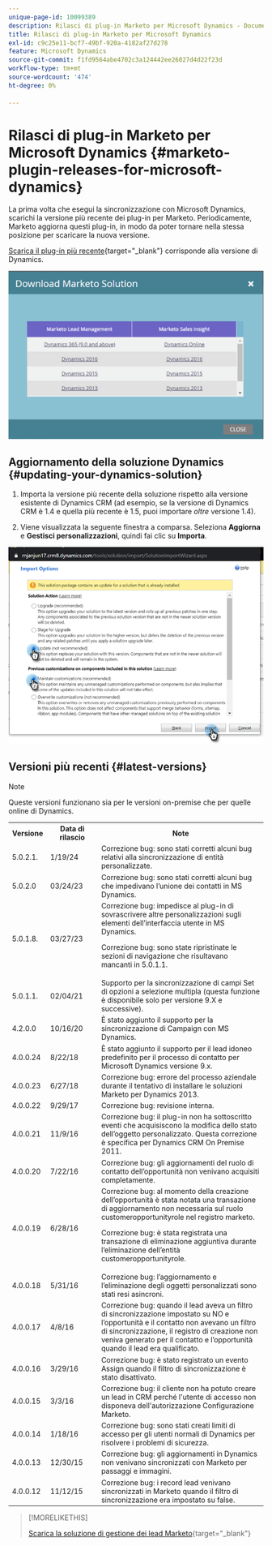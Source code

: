 ```yaml
---
unique-page-id: 10099389
description: Rilasci di plug-in Marketo per Microsoft Dynamics - Documentazione di Marketo - Documentazione del prodotto
title: Rilasci di plug-in Marketo per Microsoft Dynamics
exl-id: c9c25e11-bcf7-49bf-920a-4182af27d278
feature: Microsoft Dynamics
source-git-commit: f1fd9564abe4702c3a124442ee26027d4d22f23d
workflow-type: tm+mt
source-wordcount: '474'
ht-degree: 0%

---
```


# Rilasci di plug-in Marketo per Microsoft Dynamics {#marketo-plugin-releases-for-microsoft-dynamics}

La prima volta che esegui la sincronizzazione con Microsoft Dynamics, scarichi la versione più recente dei plug-in per Marketo. Periodicamente, Marketo aggiorna questi plug-in, in modo da poter tornare nella stessa posizione per scaricare la nuova versione.

[Scarica il plug-in più recente](/help/marketo/product-docs/crm-sync/microsoft-dynamics-sync/sync-setup/download-the-marketo-lead-management-solution.md){target="_blank"} corrisponde alla versione di Dynamics.

![](assets/marketo-plugin-releases-for-microsoft-dynamics-1.png)

## Aggiornamento della soluzione Dynamics {#updating-your-dynamics-solution}

1. Importa la versione più recente della soluzione rispetto alla versione esistente di Dynamics CRM (ad esempio, se la versione di Dynamics CRM è 1.4 e quella più recente è 1.5, puoi importare _oltre_ versione 1.4).

1. Viene visualizzata la seguente finestra a comparsa. Seleziona **Aggiorna** e **Gestisci personalizzazioni**, quindi fai clic su **Importa**.

![](assets/marketo-plugin-releases-for-microsoft-dynamics-2.png)

## Versioni più recenti {#latest-versions}

>[!NOTE]
>
>Queste versioni funzionano sia per le versioni on-premise che per quelle online di Dynamics.

<table> 
 <tbody> 
  <tr> 
   <th style="width:15%">Versione</th> 
   <th style="width:20%">Data di rilascio</th> 
   <th style="width:65%">Note</th> 
  </tr>
  <tr> 
   <td>5.0.2.1.</td> 
   <td>1/19/24</td> 
   <td>Correzione bug: sono stati corretti alcuni bug relativi alla sincronizzazione di entità personalizzate.</td> 
  </tr> 
  <tr> 
   <td>5.0.2.0</td> 
   <td>03/24/23</td> 
   <td>Correzione bug: sono stati corretti alcuni bug che impedivano l’unione dei contatti in MS Dynamics.</td> 
  </tr> 
  <tr> 
   <td>5.0.1.8.</td> 
   <td>03/27/23</td> 
   <td>Correzione bug: impedisce al plug-in di sovrascrivere altre personalizzazioni sugli elementi dell’interfaccia utente in MS Dynamics.
   <p>
   Correzione bug: sono state ripristinate le sezioni di navigazione che risultavano mancanti in 5.0.1.1.</td> 
  </tr> 
  <tr> 
   <td>5.0.1.1.</td> 
   <td>02/04/21</td> 
   <td>Supporto per la sincronizzazione di campi Set di opzioni a selezione multipla (questa funzione è disponibile solo per versione 9.X e successive).</td> 
  </tr> 
  <tr> 
   <td>4.2.0.0</td> 
   <td>10/16/20</td> 
   <td>È stato aggiunto il supporto per la sincronizzazione di Campaign con MS Dynamics.</td> 
  </tr> 
  <tr> 
   <td>4.0.0.24</td> 
   <td>8/22/18</td> 
   <td>È stato aggiunto il supporto per il lead idoneo predefinito per il processo di contatto per Microsoft Dynamics versione 9.x.</td> 
  </tr> 
  <tr> 
   <td>4.0.0.23</td> 
   <td>6/27/18</td> 
   <td>Correzione bug: errore del processo aziendale durante il tentativo di installare le soluzioni Marketo per Dynamics 2013.</td> 
  </tr> 
  <tr> 
   <td>4.0.0.22</td> 
   <td>9/29/17</td> 
   <td>Correzione bug: revisione interna.</td> 
  </tr> 
  <tr> 
   <td><p>4.0.0.21</p></td> 
   <td>11/9/16</td> 
   <td>Correzione bug: il plug-in non ha sottoscritto eventi che acquisiscono la modifica dello stato dell’oggetto personalizzato. Questa correzione è specifica per Dynamics CRM On Premise 2011.</td> 
  </tr> 
  <tr> 
   <td>4.0.0.20</td> 
   <td>7/22/16</td> 
   <td>Correzione bug: gli aggiornamenti del ruolo di contatto dell’opportunità non venivano acquisiti completamente.</td> 
  </tr> 
  <tr> 
   <td>4.0.0.19</td> 
   <td>6/28/16</td> 
   <td>Correzione bug: al momento della creazione dell’opportunità è stata notata una transazione di aggiornamento non necessaria sul ruolo customeropportunityrole nel registro marketo.<p>Correzione bug: è stata registrata una transazione di eliminazione aggiuntiva durante l’eliminazione dell’entità customeropportunityrole.</td> 
  </tr> 
  <tr> 
   <td>4.0.0.18</td> 
   <td>5/31/16</td> 
   <td>Correzione bug: l’aggiornamento e l’eliminazione degli oggetti personalizzati sono stati resi asincroni.</td> 
  </tr> 
  <tr> 
   <td>4.0.0.17</td> 
   <td>4/8/16</td> 
   <td>Correzione bug: quando il lead aveva un filtro di sincronizzazione impostato su NO e l’opportunità e il contatto non avevano un filtro di sincronizzazione, il registro di creazione non veniva generato per il contatto e l’opportunità quando il lead era qualificato.</td> 
  </tr> 
  <tr> 
   <td>4.0.0.16</td> 
   <td>3/29/16</td> 
   <td>Correzione bug: è stato registrato un evento Assign quando il filtro di sincronizzazione è stato disattivato.</td> 
  </tr> 
  <tr> 
   <td>4.0.0.15</td> 
   <td>3/3/16</td> 
   <td>Correzione bug: il cliente non ha potuto creare un lead in CRM perché l'utente di accesso non disponeva dell'autorizzazione Configurazione Marketo.</td> 
  </tr> 
  <tr> 
   <td>4.0.0.14</td> 
   <td>1/18/16</td> 
   <td>Correzione bug: sono stati creati limiti di accesso per gli utenti normali di Dynamics per risolvere i problemi di sicurezza.</td> 
  </tr> 
  <tr> 
   <td>4.0.0.13</td> 
   <td>12/30/15</td> 
   <td>Correzione bug: gli aggiornamenti in Dynamics non venivano sincronizzati con Marketo per passaggi e immagini.</td> 
  </tr> 
  <tr> 
   <td>4.0.0.12</td> 
   <td>11/12/15</td> 
   <td>Correzione bug: i record lead venivano sincronizzati in Marketo quando il filtro di sincronizzazione era impostato su false.</td> 
  </tr> 
 </tbody> 
</table>

>[!MORELIKETHIS]
>
>[Scarica la soluzione di gestione dei lead Marketo](/help/marketo/product-docs/crm-sync/microsoft-dynamics-sync/sync-setup/download-the-marketo-lead-management-solution.md){target="_blank"}
